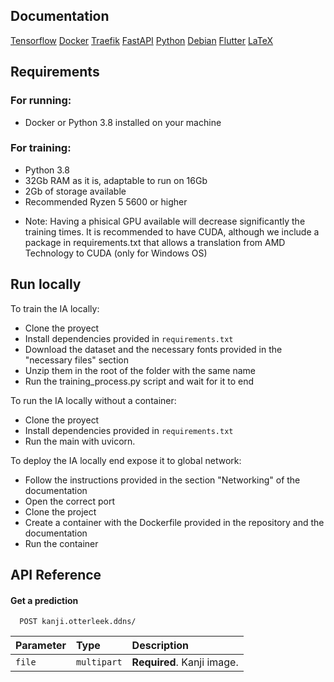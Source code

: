 ## Documentation

[Tensorflow](https://www.tensorflow.org/api_docs)
[Docker](https://docs.docker.com/)
[Traefik](https://doc.traefik.io/traefik/)
[FastAPI](https://fastapi.tiangolo.com/)
[Python](https://docs.python.org/3/)
[Debian](https://www.debian.org/doc/)
[Flutter](https://docs.flutter.dev/)
[LaTeX](https://www.latex-project.org/help/documentation/)

## Requirements

### For running:
 - Docker or Python 3.8 installed on your machine

### For training:
 - Python 3.8
 - 32Gb RAM as it is, adaptable to run on 16Gb
 - 2Gb of storage available
 - Recommended Ryzen 5 5600 or higher 
 * Note: Having a phisical GPU available will decrease significantly the training times. It is recommended to have CUDA, although we include a package in requirements.txt that allows a translation from AMD Technology to CUDA (only for Windows OS)

## Run locally

To train the IA locally: 

 - Clone the proyect
 - Install dependencies provided in `requirements.txt`
 - Download the dataset and the necessary fonts provided in the "necessary files" section
 - Unzip them in the root of the folder with the same name
 - Run the training_process.py script and wait for it to end


To run the IA locally without a container:

 - Clone the proyect
 - Install dependencies provided in `requirements.txt`
 - Run the main with uvicorn.


To deploy the IA locally end expose it to global network:

 - Follow the instructions provided in the section "Networking" of the documentation
 - Open the correct port
 - Clone the project
 - Create a container with the Dockerfile provided in the repository and the documentation
 - Run the container

 ## API Reference

#### Get a prediction

```https
  POST kanji.otterleek.ddns/
```

| Parameter | Type        | Description                |
| :-------- | :---------- | :------------------------- |
| `file`    | `multipart` | **Required**. Kanji image. |

